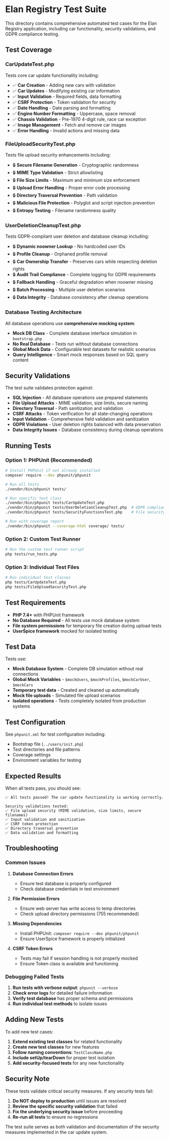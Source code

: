 # Elan Registry Test Suite

This directory contains comprehensive automated test cases for the Elan Registry application, including car functionality, security validations, and GDPR compliance testing.

## Test Coverage

### CarUpdateTest.php
Tests core car update functionality including:
- ✅ **Car Creation** - Adding new cars with validation
- ✅ **Car Updates** - Modifying existing car information  
- ✅ **Input Validation** - Required fields, data formatting
- ✅ **CSRF Protection** - Token validation for security
- ✅ **Date Handling** - Date parsing and formatting
- ✅ **Engine Number Formatting** - Uppercase, space removal
- ✅ **Chassis Validation** - Pre-1970 4-digit rule, race car exception
- ✅ **Image Management** - Fetch and remove car images
- ✅ **Error Handling** - Invalid actions and missing data

### FileUploadSecurityTest.php  
Tests file upload security enhancements including:
- 🔒 **Secure Filename Generation** - Cryptographic randomness
- 🔒 **MIME Type Validation** - Strict allowlisting 
- 🔒 **File Size Limits** - Maximum and minimum size enforcement
- 🔒 **Upload Error Handling** - Proper error code processing
- 🔒 **Directory Traversal Prevention** - Path validation
- 🔒 **Malicious File Protection** - Polyglot and script injection prevention
- 🔒 **Entropy Testing** - Filename randomness quality

### UserDeletionCleanupTest.php
Tests GDPR-compliant user deletion and database cleanup including:
- 🔒 **Dynamic noowner Lookup** - No hardcoded user IDs
- 🔒 **Profile Cleanup** - Orphaned profile removal
- 🔒 **Car Ownership Transfer** - Preserves cars while respecting deletion rights
- 🔒 **Audit Trail Compliance** - Complete logging for GDPR requirements  
- 🔒 **Fallback Handling** - Graceful degradation when noowner missing
- 🔒 **Batch Processing** - Multiple user deletion scenarios
- 🔒 **Data Integrity** - Database consistency after cleanup operations

### Database Testing Architecture
All database operations use **comprehensive mocking system**:
- **Mock DB Class** - Complete database interface simulation in `bootstrap.php`
- **No Real Database** - Tests run without database connections
- **Global Mock Data** - Configurable test datasets for realistic scenarios
- **Query Intelligence** - Smart mock responses based on SQL query content

## Security Validations

The test suite validates protection against:

- **SQL Injection** - All database operations use prepared statements
- **File Upload Attacks** - MIME validation, size limits, secure naming
- **Directory Traversal** - Path sanitization and validation
- **CSRF Attacks** - Token verification for all state-changing operations
- **Input Validation** - Comprehensive field validation and sanitization
- **GDPR Violations** - User deletion rights balanced with data preservation
- **Data Integrity Issues** - Database consistency during cleanup operations

## Running Tests

### Option 1: PHPUnit (Recommended)
```bash
# Install PHPUnit if not already installed
composer require --dev phpunit/phpunit

# Run all tests
./vendor/bin/phpunit tests/

# Run specific test class
./vendor/bin/phpunit tests/CarUpdateTest.php
./vendor/bin/phpunit tests/UserDeletionCleanupTest.php  # GDPR compliance tests
./vendor/bin/phpunit tests/SecurityFunctionsTest.php    # File security tests

# Run with coverage report
./vendor/bin/phpunit --coverage-html coverage/ tests/
```

### Option 2: Custom Test Runner
```bash
# Run the custom test runner script
php tests/run_tests.php
```

### Option 3: Individual Test Files
```bash
# Run individual test classes
php tests/CarUpdateTest.php
php tests/FileUploadSecurityTest.php
```

## Test Requirements

- **PHP 7.4+** with PHPUnit framework
- **No Database Required** - All tests use mock database system
- **File system permissions** for temporary file creation during upload tests
- **UserSpice framework** mocked for isolated testing

## Test Data

Tests use:
- **Mock Database System** - Complete DB simulation without real connections
- **Global Mock Variables** - `$mockUsers`, `$mockProfiles`, `$mockCarUser`, `$mockCars`
- **Temporary test data** - Created and cleaned up automatically
- **Mock file uploads** - Simulated file upload scenarios
- **Isolated operations** - Tests completely isolated from production systems

## Test Configuration

See `phpunit.xml` for test configuration including:
- Bootstrap file (`../users/init.php`)
- Test directories and file patterns
- Coverage settings
- Environment variables for testing

## Expected Results

When all tests pass, you should see:
```
✅ All tests passed! The car update functionality is working correctly.

Security validations tested:
✅ File upload security (MIME validation, size limits, secure filenames)
✅ Input validation and sanitization  
✅ CSRF token protection
✅ Directory traversal prevention
✅ Data validation and formatting
```

## Troubleshooting

### Common Issues

1. **Database Connection Errors**
   - Ensure test database is properly configured
   - Check database credentials in test environment

2. **File Permission Errors**
   - Ensure web server has write access to temp directories
   - Check upload directory permissions (755 recommended)

3. **Missing Dependencies**
   - Install PHPUnit: `composer require --dev phpunit/phpunit`
   - Ensure UserSpice framework is properly initialized

4. **CSRF Token Errors**
   - Tests may fail if session handling is not properly mocked
   - Ensure Token class is available and functioning

### Debugging Failed Tests

1. **Run tests with verbose output**: `phpunit --verbose`
2. **Check error logs** for detailed failure information
3. **Verify test database** has proper schema and permissions
4. **Run individual test methods** to isolate issues

## Adding New Tests

To add new test cases:

1. **Extend existing test classes** for related functionality
2. **Create new test classes** for new features
3. **Follow naming conventions**: `TestClassName.php`
4. **Include setUp/tearDown** for proper test isolation
5. **Add security-focused tests** for any new functionality

## Security Note

These tests validate critical security measures. If any security tests fail:

1. **Do NOT deploy to production** until issues are resolved
2. **Review the specific security validation** that failed
3. **Fix the underlying security issue** before proceeding
4. **Re-run all tests** to ensure no regressions

The test suite serves as both validation and documentation of the security measures implemented in the car update system.